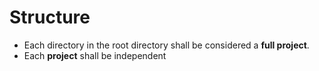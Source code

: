 # Structure
 - Each directory in the root directory shall be considered a **full project**.
 - Each **project** shall be independent

